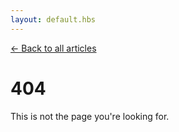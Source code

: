 ```yaml
---
layout: default.hbs
---
```


[&larr; Back to all articles](/)

# 404

This is not the page you're looking for.
